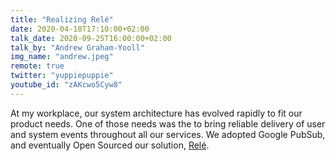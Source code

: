 ```yaml
---
title: "Realizing Relé"
date: 2020-04-10T17:10:00+02:00
talk_date: 2020-09-25T16:00:00+02:00
talk_by: "Andrew Graham-Yooll"
img_name: "andrew.jpeg"
remote: true
twitter: "yuppiepuppie"
youtube_id: "zAKcwo5Cyw8"
---
```


At my workplace, our system architecture has evolved rapidly to fit our
product needs. One of those needs was the to bring reliable delivery of
user and system events throughout all our services. We adopted Google
PubSub, and eventually Open Sourced our solution,
[Relé](https://medium.com/mercadona-tech/announcing-rel%C3%A9-c2d0540af3b9).
